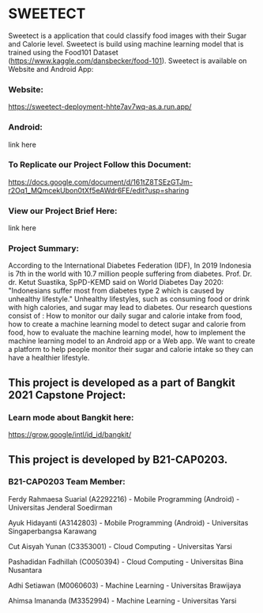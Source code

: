 # SWEETECT
Sweetect is a application that could classify food images with their Sugar and Calorie level.
Sweetect is build using machine learning model that is trained using the Food101 Dataset (https://www.kaggle.com/dansbecker/food-101).
Sweetect is available on Website and Android App:
### Website:
https://sweetect-deployment-hhte7av7wq-as.a.run.app/
### Android:
link here
### To Replicate our Project Follow this Document:
https://docs.google.com/document/d/161tZ8TSEzGTJm-r2Oq1_MQmcekUbon0tXf5eAWdr6FE/edit?usp=sharing
### View our Project Brief Here:
link here

### Project Summary:
According to the International Diabetes Federation (IDF), In 2019 Indonesia is 7th in the world
with 10.7 million people suffering from diabetes. Prof. Dr. dr. Ketut Suastika, SpPD-KEMD said
on World Diabetes Day 2020: "Indonesians suffer most from diabetes type 2 which is caused by
unhealthy lifestyle." Unhealthy lifestyles, such as consuming food or drink with high calories,
and sugar may lead to diabetes. Our research questions consist of : How to monitor our daily
sugar and calorie intake from food, how to create a machine learning model to detect sugar and
calorie from food, how to evaluate the machine learning model, how to implement the machine
learning model to an Android app or a Web app. 
We want to create a platform to help people monitor their sugar and calorie intake so they can have a healthier lifestyle.

## This project is developed as a part of Bangkit 2021 Capstone Project:
### Learn mode about Bangkit here:
https://grow.google/intl/id_id/bangkit/
## This project is developed by B21-CAP0203.
### B21-CAP0203 Team Member:
Ferdy Rahmaesa Suarial (A2292216) - Mobile Programming (Android) - Universitas Jenderal Soedirman

Ayuk Hidayanti (A3142803) - Mobile Programming (Android) - Universitas Singaperbangsa Karawang

Cut Aisyah Yunan (C3353001) - Cloud Computing - Universitas Yarsi

Pashadidan Fadhillah (C0050394) - Cloud Computing - Universitas Bina Nusantara

Adhi Setiawan (M0060603) - Machine Learning - Universitas Brawijaya

Ahimsa Imananda (M3352994) - Machine Learning - Universitas Yarsi


